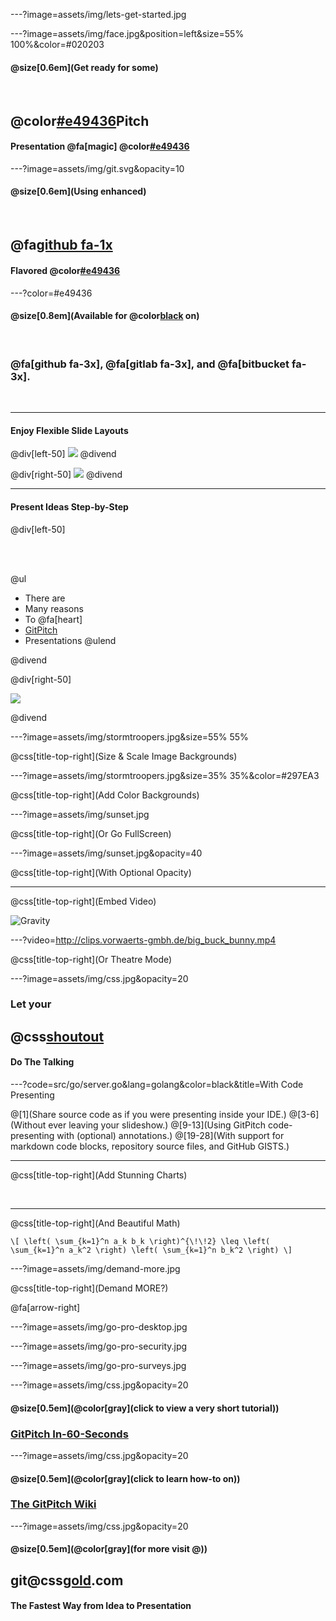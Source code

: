 ---?image=assets/img/lets-get-started.jpg

---?image=assets/img/face.jpg&position=left&size=55% 100%&color=#020203

#### @size[0.6em](Get ready for some)

<br>

## @color[#e49436](Git)Pitch
#### Presentation @fa[magic] @color[#e49436](Magic)

---?image=assets/img/git.svg&opacity=10

#### @size[0.6em](Using enhanced)

<br>

## @fa[github fa-1x](GitHub)
#### Flavored @color[#e49436](Markdown)

---?color=#e49436

#### @size[0.8em](Available for @color[black](everyone) on)

<br>

### @fa[github fa-3x], @fa[gitlab fa-3x], and @fa[bitbucket fa-3x].

<br>

---

#### Enjoy Flexible Slide Layouts

@div[left-50]
![](assets/img/de-los-muertos.jpg)
@divend

@div[right-50]
![](assets/img/daftpunkocat.gif)
@divend

---

#### Present Ideas Step-by-Step

@div[left-50]

<br><br>

@ul
- There are
- Many reasons
- To @fa[heart]
- [GitPitch](https://gitpitch.com)
- Presentations
@ulend

@divend

@div[right-50]

![](assets/img/daftpunkocat.gif)

@divend

---?image=assets/img/stormtroopers.jpg&size=55% 55%

@css[title-top-right](Size & Scale Image Backgrounds)

---?image=assets/img/stormtroopers.jpg&size=35% 35%&color=#297EA3

@css[title-top-right](Add Color Backgrounds)

---?image=assets/img/sunset.jpg

@css[title-top-right](Or Go FullScreen)

---?image=assets/img/sunset.jpg&opacity=40

@css[title-top-right](With Optional Opacity)

---

@css[title-top-right](Embed Video)

![Gravity](https://player.vimeo.com/video/125471012)

---?video=http://clips.vorwaerts-gmbh.de/big_buck_bunny.mp4

@css[title-top-right](Or Theatre Mode)

---?image=assets/img/css.jpg&opacity=20

### Let your
## @css[shoutout](Code)
#### Do The Talking

---?code=src/go/server.go&lang=golang&color=black&title=With Code Presenting

@[1](Share source code as if you were presenting inside your IDE.)
@[3-6](Without ever leaving your slideshow.)
@[9-13](Using GitPitch code-presenting with (optional) annotations.)
@[19-28](With support for markdown code blocks, repository source files, and GitHub GISTS.)

---

@css[title-top-right](Add Stunning Charts)

<br>

<canvas data-chart="line">
<!--
{
 "data": {
  "labels": ["January"," February"," March"," April"," May"," June"," July"],
  "datasets": [
   {
    "data":[65,59,80,81,56,55,40],
    "label":"My first dataset","backgroundColor":"rgba(20,220,220,.8)"
   },
   {
    "data":[28,48,40,19,86,27,90],
    "label":"My second dataset","backgroundColor":"rgba(220,120,120,.8)"
   }
  ]
 },
 "options": { "responsive": "true" }
}
-->
</canvas>

---

@css[title-top-right](And Beautiful Math)

`\[
\left( \sum_{k=1}^n a_k b_k \right)^{\!\!2} \leq
 \left( \sum_{k=1}^n a_k^2 \right) \left( \sum_{k=1}^n b_k^2 \right)
\]`

---?image=assets/img/demand-more.jpg

@css[title-top-right](Demand MORE?)

@fa[arrow-right]

---?image=assets/img/go-pro-desktop.jpg

---?image=assets/img/go-pro-security.jpg

---?image=assets/img/go-pro-surveys.jpg

---?image=assets/img/css.jpg&opacity=20

#### @size[0.5em](@color[gray](click to view a very short tutorial))
### [GitPitch In-60-Seconds](https://github.com/gitpitch/gitpitch/wiki)

---?image=assets/img/css.jpg&opacity=20

#### @size[0.5em](@color[gray](click to learn how-to on))
### [The GitPitch Wiki](https://github.com/gitpitch/gitpitch/wiki)

---?image=assets/img/css.jpg&opacity=20

#### @size[0.5em](@color[gray](for more visit @))
## git@css[gold](pitch).com

#### The Fastest Way from Idea to Presentation
